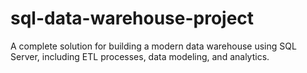 # sql-data-warehouse-project
A complete solution for building a modern data warehouse using SQL Server, including ETL processes, data modeling, and analytics.
